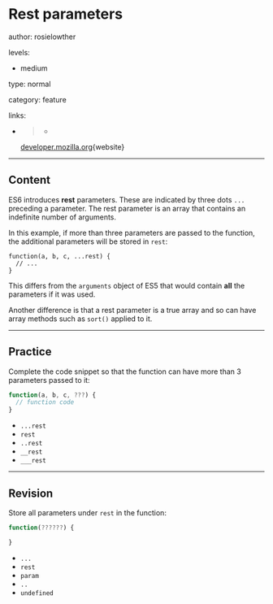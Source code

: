 # Rest parameters
author: rosielowther

levels:

  - medium

type: normal

category: feature

links:

  - >-
    [developer.mozilla.org](https://developer.mozilla.org/en/docs/Web/JavaScript/Reference/Functions/rest_parameters){website}

---
## Content

ES6 introduces **rest** parameters. These are indicated by three dots `...` preceding a parameter. The rest parameter is an array that contains an indefinite number of arguments.

In this example, if more than three parameters are passed to the function, the additional parameters will be stored in `rest`:
```
function(a, b, c, ...rest) {
  // ...
}
```
This differs from the `arguments` object of ES5 that would contain **all** the parameters if it was used.

Another difference is that a rest parameter is a true array and so can have array methods such as `sort()` applied to it.

---
## Practice

Complete the code snippet so that the function can have more than 3 parameters passed to it:

```javascript
function(a, b, c, ???) {
  // function code
}
```
* `...rest`
* `rest`
* `..rest`
* `__rest` 
* `___rest`

---
## Revision

Store all parameters under `rest` in the function:
```javascript
function(??????) {

}

```


* `...`
* `rest`
* `param`
* `..`
* `undefined`
